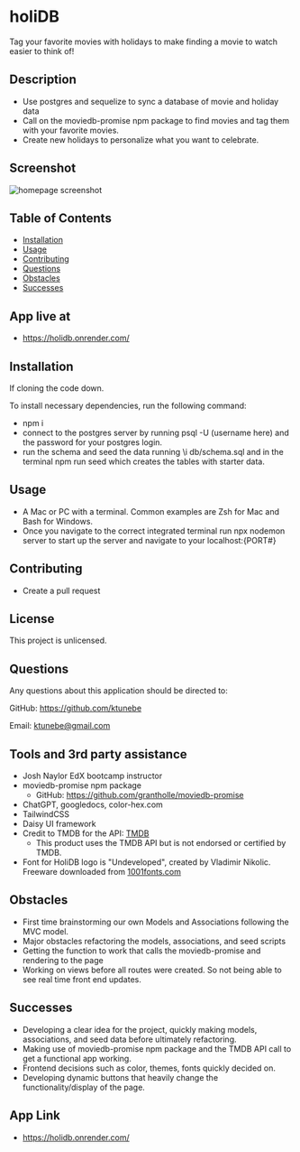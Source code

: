 # holiDB
Tag your favorite movies with holidays to make finding a movie to watch easier to think of!

## Description
  *  Use postgres and sequelize to sync a database of movie and holiday data
  *  Call on the moviedb-promise npm package to find movies and tag them with your favorite movies.
  *  Create new holidays to personalize what you want to celebrate. 

## Screenshot

![homepage screenshot](public/images/holidb-homepage-screenshot.png)
  
  ## Table of Contents
  * [Installation](#installation)
  * [Usage](#usage)
  * [Contributing](#contribution)
  * [Questions](#questions)
  * [Obstacles](#obstacles)
  * [Successes](#successes)

  ## App live at

  * https://holidb.onrender.com/

  ## Installation

  If cloning the code down.

  To install necessary dependencies, run the following command:

  * npm i
  * connect to the postgres server by running psql -U (username here) and the password for your postgres login. 
  * run the schema and seed the data running \i db/schema.sql and in the terminal npm run seed which creates the tables with starter data. 
  
  
  ## Usage
  * A Mac or PC with a terminal. Common examples are Zsh for Mac and Bash for Windows.
  * Once you navigate to the correct integrated terminal run npx nodemon server to start up the server and navigate to your localhost:{PORT#} 

  ## Contributing
  * Create a pull request

  ## License
   

  This project is unlicensed. 

  
  ## Questions
  Any questions about this application should be directed to:

  GitHub: https://github.com/ktunebe

  Email: ktunebe@gmail.com

  ## Tools and 3rd party assistance
  * Josh Naylor EdX bootcamp instructor 
  * moviedb-promise npm package
    - GitHub: https://github.com/grantholle/moviedb-promise
  * ChatGPT, googledocs, color-hex.com
  * TailwindCSS
  * Daisy UI framework
  * Credit to TMDB for the API: [TMDB ](https://www.themoviedb.org/)
    - This product uses the TMDB API but is not endorsed or certified by TMDB.
  * Font for HoliDB logo is "Undeveloped", created by Vladimir Nikolic. Freeware downloaded from [1001fonts.com](https://www.1001fonts.com/)

  ## Obstacles 
  * First time brainstorming our own Models and Associations following the MVC model.
  * Major obstacles refactoring the models, associations, and seed scripts
  * Getting the function to work that calls the moviedb-promise and rendering to the page
  * Working on views before all routes were created. So not being able to see real time front end updates.

  ## Successes
  * Developing a clear idea for the project, quickly making models, associations, and seed data before ultimately refactoring. 
  * Making use of moviedb-promise npm package and the TMDB API call to get a functional app working. 
  * Frontend decisions such as color, themes, fonts quickly decided on. 
  * Developing dynamic buttons that heavily change the functionality/display of the page. 

  ## App Link
 
  * https://holidb.onrender.com/

  


